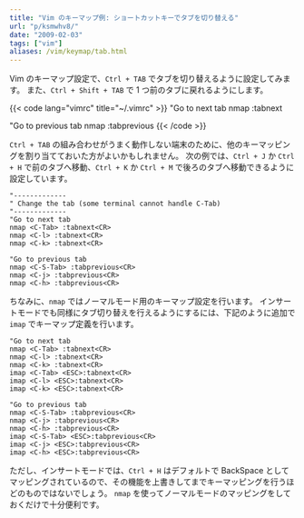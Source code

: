 ```yaml
---
title: "Vim のキーマップ例: ショートカットキーでタブを切り替える"
url: "p/ksmwhv8/"
date: "2009-02-03"
tags: ["vim"]
aliases: /vim/keymap/tab.html
---
```


Vim のキーマップ設定で、`Ctrl + TAB` でタブを切り替えるように設定してみます。
また、`Ctrl + Shift + TAB` で 1 つ前のタブに戻れるようにします。

{{< code lang="vimrc" title="~/.vimrc" >}}
"Go to next tab
nmap <C-Tab> :tabnext<CR>

"Go to previous tab
nmap <C-S-Tab> :tabprevious<CR>
{{< /code >}}

`Ctrl + TAB` の組み合わせがうまく動作しない端末のために、他のキーマッピングを割り当てておいた方がよいかもしれません。
次の例では、`Ctrl + J` か `Ctrl + H` で前のタブへ移動、`Ctrl + K` か `Ctrl + M` で後ろのタブへ移動できるように設定しています。

```vim
"-------------
" Change the tab (some terminal cannot handle C-Tab)
"-------------
"Go to next tab
nmap <C-Tab> :tabnext<CR>
nmap <C-l> :tabnext<CR>
nmap <C-k> :tabnext<CR>

"Go to previous tab
nmap <C-S-Tab> :tabprevious<CR>
nmap <C-j> :tabprevious<CR>
nmap <C-h> :tabprevious<CR>
```

ちなみに、`nmap` ではノーマルモード用のキーマップ設定を行います。
インサートモードでも同様にタブ切り替えを行えるようにするには、下記のように追加で `imap` でキーマップ定義を行います。

```vim
"Go to next tab
nmap <C-Tab> :tabnext<CR>
nmap <C-l> :tabnext<CR>
nmap <C-k> :tabnext<CR>
imap <C-Tab> <ESC>:tabnext<CR>
imap <C-l> <ESC>:tabnext<CR>
imap <C-k> <ESC>:tabnext<CR>

"Go to previous tab
nmap <C-S-Tab> :tabprevious<CR>
nmap <C-j> :tabprevious<CR>
nmap <C-h> :tabprevious<CR>
imap <C-S-Tab> <ESC>:tabprevious<CR>
imap <C-j> <ESC>:tabprevious<CR>
imap <C-h> <ESC>:tabprevious<CR>
```

ただし、インサートモードでは、`Ctrl + H` はデフォルトで BackSpace としてマッピングされているので、その機能を上書きしてまでキーマッピングを行うほどのものではないでしょう。
`nmap` を使ってノーマルモードのマッピングをしておくだけで十分便利です。

